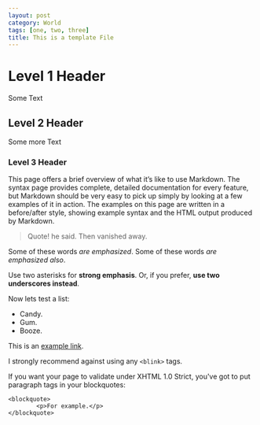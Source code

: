 ```yaml
---
layout: post
category: World
tags: [one, two, three]
title: This is a template File
---
```


# Level 1 Header
Some Text

## Level 2 Header
Some more Text

### Level 3 Header
This page offers a brief overview of what it’s like to use Markdown. The syntax page provides complete, detailed documentation for every feature, but Markdown should be very easy to pick up simply by looking at a few examples of it in action. The examples on this page are written in a before/after style, showing example syntax and the HTML output produced by Markdown.

> Quote! he said.
> Then vanished away.

Some of these words *are emphasized*.
Some of these words _are emphasized also_.

Use two asterisks for **strong emphasis**.
Or, if you prefer, __use two underscores instead__.

Now lets test a list:
-   Candy.
-   Gum.
-   Booze.

This is an [example link](http://example.com/).

I strongly recommend against using any `<blink>` tags.

If you want your page to validate under XHTML 1.0 Strict,
you've got to put paragraph tags in your blockquotes:

    <blockquote>
            <p>For example.</p>
    </blockquote>
